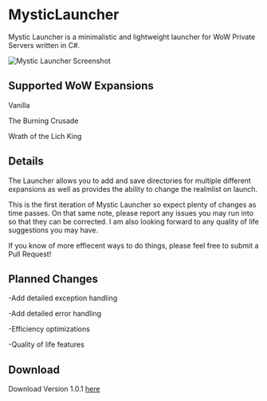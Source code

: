 # MysticLauncher

Mystic Launcher is a minimalistic and lightweight launcher for WoW Private Servers written in C#.

![Mystic Launcher Screenshot](https://i.imgur.com/TeXMvtV.png)

<h2>Supported WoW Expansions</h2>
  
Vanilla

The Burning Crusade

Wrath of the Lich King

<h2>Details</h2>

The Launcher allows you to add and save directories for multiple different expansions as well as provides the ability to change the realmlist on launch.

This is the first iteration of Mystic Launcher so expect plenty of changes as time passes. On that same note, please report any issues you may run into so that they can be corrected. I am also looking forward to any quality of life suggestions you may have.

If you know of more effiecent ways to do things, please feel free to submit a Pull Request!

<h2>Planned Changes</h2>

-Add detailed exception handling

-Add detailed error handling

-Efficiency optimizations

-Quality of life features

<h2>Download</h2>

Download Version 1.0.1 [here](https://github.com/DashTM/MysticLauncher/releases/download/1.0.1/Mystic_Launcher_v1.0.1.zip)
